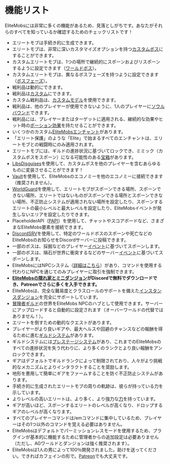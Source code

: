 # 機能リスト

EliteMobsには非常に多くの機能があるため、見落としがちです。あなたがそれらのすべてを知っているか確認するためのチェックリストです！

- エリートモブは手続き的に生成できます。
- エリートモブは、非常に深いカスタマイズオプションを持つ[カスタムボス]($language$/elitemobs/creating_bosses.md)にすることができます。
- カスタムエリートモブは、1つの場所で継続的にスポーンおよびリスポーンするように設定できます（[ワールドボス]($language$/elitemobs/creating_world_bosses.md)）。
- カスタムエリートモブは、異なるボスフェーズを持つように設定できます（[ボスフェーズ]($language$/elitemobs/creating_boss_phases.md)）。
- 戦利品は動的にできます。
- 戦利品は[カスタム]($language$/elitemobs/creating_items.md)にできます。
- カスタム戦利品は、[カスタムモデル]($language$/elitemobs/creating_items.md&section=custommodelid&section=custommodelid)を使用できます。
- 戦利品は、他のプレイヤーが使用できないように、1人のプレイヤーに[ソウルバウンド]($language$/elitemobs/soulbind.md)できます。
- 戦利品には、プレイヤーまたはターゲットに適用される、継続的な効果やヒット時の[ポーション効果]($language$/elitemobs/creating_items.md&section=potioneffects)を持たせることができます。
- いくつかのカスタム[EliteMobsエンチャント]($language$/elitemobs/custom_enchantments_list.md)があります。
- 「エリート保護」のような「Elite」で始まるすべてのエンチャントは、エリートモブとの戦闘時にのみ適用されます。
- エリートモブには、ギルドの進捗状況に基づいてロックでき、ミミック（カスタムボスをスポーン）になる可能性のある[宝箱]($language$/elitemobs/creating_treasure_chests.md)があります。
- [LibsDisguises]($language$/elitemobs/libsdisguises.md)を使用して、カスタムボスを他のプレイヤーを含むあらゆるものに変装させることができます！
- [Vault]($language$/elitemobs/vault.md)を使用して、EliteMobsのエコノミーを他のエコノミーに接続できます（推奨されません）。
- [WorldGuard]($language$/elitemobs/worldguard_flags.md)を使用して、エリートモブがスポーンできる場所、スポーンできない場所、エリートではないものがスポーンできる場所とスポーンできない場所、不正防止システムが適用されない場所を設定したり、スポーンするエリートの最小レベルと最大レベルを設定したり、EliteMobsイベントが発生しないエリアを設定したりできます。
- PlaceholderAPI（[PAPI]($language$/elitemobs/placeholders.md)）を使用して、チャットやスコアボードなど、さまざまなEliteMobs要素を接続できます。
- [DiscordSRV]($language$/elitemobs/discordsrv.md)を使用して、特定のワールドボスのスポーンや死亡などのEliteMobsのお知らせをDiscordサーバーに投稿できます。
- 一部のボスは、採掘などのプレイヤー[イベント]($language$/elitemobs/elitemobs+creating_events.md&section=what-are-custom-events?)に基づいてスポーンします。
- 一部のボスは、隕石が世界に衝突するなどのサーバー[イベント]($language$/elitemobs/elitemobs+creating_events.md&section=what-are-custom-events?)に基づいてスポーンします。
- EliteMobsにはNPCシステム（[詳細はこちら]($language$/elitemobs/adventurers_guild_world.md)）があり、コマンドを使用する代わりにNPCを通じてのみプレイヤーに取引を強制できます。
- **[EliteMobsの隠れ家とミニダンジョン]($language$/elitemobs/dungeons.md)がDiscordで無料でダウンロードでき、Patreonでさらに多くを入手できます。**
- EliteMobsは、完全な難易度とクラスロールのサポートを備えた[インスタンスダンジョン]($language$/elitemobs/understanding_the_basics_of_elitemobs.md&section=instanced-dungeoneering)を完全にサポートしています。
- [冒険者ギルド]($language$/elitemobs/adventurers_guild_world.md)の世界をEliteMobs NPCのハブとして使用できます。サーバーにアップロードすると自動的に設定されます（オーバーワールドの代替ではありません！）。
- エリートを倒すための動的なクエストがあります。
- プレイヤーがより良いギアや、最大ヘルスや回避のチャンスなどの報酬を得るために進む[ギルドシステム]($language$/elitemobs/guild_tier_loot_limiter.md)があります。
- ギルドシステムには[プレステージシステム]($language$/elitemobs/prestige_system.md)があり、これまでのEliteMobsのすべての進捗状況を失う代わりに、より多くのランクとより良い報酬をアンロックできます。
- ギアはデフォルトでギルドランクによって制限されており、人々がより挑戦的なメカニズムとよりインタラクトすることを奨励します。
- 地形を悪用して簡単にギアをファームすることを防ぐ不正防止システムがあります。
- 手続き的に生成されたエリートモブの周りの軌跡は、彼らが持っている力を示しています。
- よりレベルの高いエリートは、より多く、より強力な[力]($language$/elitemobs/creating_bosses.md&section=easy-configuration---premade-powers)を持っています。
- ギアが高いほど、スポーンするエリートのレベルが高くなり、ドロップするギアのレベルが高くなります。
- すべてのプレイヤーコマンドは/emコマンドに集中しているため、プレイヤーはその1つ以外のコマンドを覚える必要はありません。
- EliteMobsはデフォルトでパーミッションレスモードを使用するため、プラグインが基本的に機能するために管理者からの追加設定は必要ありません（ただし、AGワールドとダンジョンは強く推奨されます）。
- EliteMobsは1人の男によって100％開発されました。助けを送ってください。できればカフェインの形で。[Patreon](https://www.patreon.com/magmaguy)でも大丈夫です。
